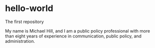 # hello-world
The first repository

My name is Michael Hill, and I am a public policy professional with more than eight years of experience in communication, public policy, and administration.
